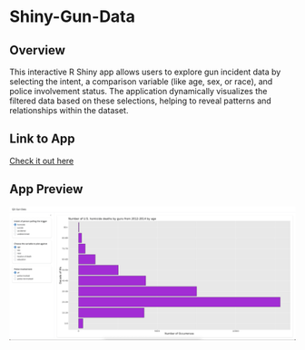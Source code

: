 # Shiny-Gun-Data

## Overview

This interactive R Shiny app allows users to explore gun incident data by selecting the intent, a comparison variable (like age, sex, or race), and police involvement status. The application dynamically visualizes the filtered data based on these selections, helping to reveal patterns and relationships within the dataset.

 ## Link to App

 []()
 <a target="_blank" rel="noopener noreferrer" href="https://g-whittington.shinyapps.io/Question3/">Check it out here</a>

 ## App Preview

 ![The initial page upon loading into the app](img/preview.png)